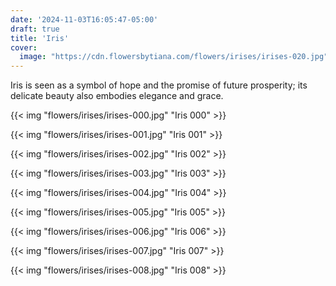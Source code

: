 ```yaml
---
date: '2024-11-03T16:05:47-05:00'
draft: true
title: 'Iris'
cover:
  image: "https://cdn.flowersbytiana.com/flowers/irises/irises-020.jpg"
---
```


Iris is seen as a symbol of hope and the promise of future prosperity; its delicate beauty also embodies elegance and grace.

{{< img "flowers/irises/irises-000.jpg" "Iris 000" >}}

{{< img "flowers/irises/irises-001.jpg" "Iris 001" >}}

{{< img "flowers/irises/irises-002.jpg" "Iris 002" >}}

{{< img "flowers/irises/irises-003.jpg" "Iris 003" >}}

{{< img "flowers/irises/irises-004.jpg" "Iris 004" >}}

{{< img "flowers/irises/irises-005.jpg" "Iris 005" >}}

{{< img "flowers/irises/irises-006.jpg" "Iris 006" >}}

{{< img "flowers/irises/irises-007.jpg" "Iris 007" >}}

{{< img "flowers/irises/irises-008.jpg" "Iris 008" >}}

